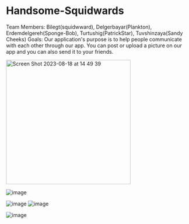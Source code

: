 # Handsome-Squidwards
Team Members: Bilegt(squidwward), Delgerbayar(Plankton), Erdemdelgereh(Sponge-Bob), Turtushig(PatrickStar), Tuvshinzaya(Sandy Cheeks)
Goals: Our application's purpose is to help people communicate with each other through our app. You can post or upload a picture on our app and you can also send it to your friends.


<img width="341" alt="Screen Shot 2023-08-18 at 14 49 39" src="https://github.com/hop-2023-advanced/Handsome-Squidwards/assets/110883062/3a1fd526-bbe3-46f6-a006-2d5aa32d5daf">


![image](https://github.com/hop-2023-advanced/Handsome-Squidwards/assets/110883062/87f63716-d966-4760-8409-4ab867549a53)

![image](https://github.com/hop-2023-advanced/Handsome-Squidwards/assets/110883062/1848a94a-52e6-4d46-988e-17cf767de42e)
![image](https://github.com/hop-2023-advanced/Handsome-Squidwards/assets/110883062/30adc5c0-05d4-430d-a75c-467a3513cf35)




![image](https://github.com/hop-2023-advanced/Handsome-Squidwards/assets/110883062/a42b2a80-be42-4346-bbf0-e7c7e6429fb6)


